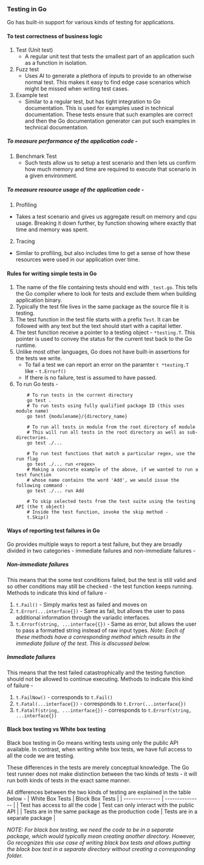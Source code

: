 ### Testing in Go
Go has built-in support for various kinds of testing for applications. 

#### To test correctness of business logic
1. Test (Unit test)
    - A regular unit test that tests the smallest part of an application such as a function in isolation.
2. Fuzz test
    - Uses AI to generate a plethora of inputs to provide to an otherwise normal test. This makes it easy to find edge case scenarios which might be missed when writing test cases.
3. Example test
    - Similar to a regular test, but has tight integration to Go documentation. This is used for examples used in technical documentation. These tests ensure that such examples are correct and then the Go documentation generator can put such examples in technical documentation.

##### To measure performance of the application code -
1. Benchmark Test 
    - Such tests allow us to setup a test scenario and then lets us confirm how much memory and time are required to execute that scenario in a given environment.

##### To measure resource usage of the application code - 
1. Profiling 
 - Takes a test scenario and gives us aggregate result on memory and cpu usage. Breaking it down further, by function showing where exactly that time and memory was spent.
2. Tracing
 - Similar to profiling, but also includes time to get a sense of how these resources were used in our application over time.

#### Rules for writing simple tests in Go
1. The name of the file containing tests should end with `_test.go`. This tells the Go compiler where to look for tests and exclude them when building application binary.
2. Typically the test file lives in the same package as the source file it is testing.
3. The test function in the test file starts with a prefix `Test`. It can be followed with any text but the text should start with a capital letter.
4. The test function receive a pointer to a testing object - `*testing.T`. This pointer is used to convey the status for the current test back to the Go runtime.
5. Unlike most other languages, Go does not have built-in assertions for the tests we write. 
    - To fail a test we can report an error on the paramter `t *testing.T` like - `t.Errorf()` 
    - If there is no failure, test is assumed to have passed.
6. To run Go tests -
    ```shell
        # To run tests in the current directory
        go test .
        # To run tests using fully qualified package ID (this uses module name)
        go test {modulename}/{directory_name}

        # To run all tests in module from the root directory of module
        # This will run all tests in the root directory as well as sub-directories.
        go test ./...

        # To run test functions that match a particular regex, use the run flag
        go test ./... run <regex>
        # Making a concrete example of the above, if we wanted to run a test function
        # whose name contains the word 'Add', we would issue the following command -
        go test ./... run Add

        # To skip selected tests from the test suite using the testing API (the t object)
        # Inside the test function, invoke the skip method - 
        t.Skip()

    ```

#### Ways of reporting test failures in Go
Go provides multiple ways to report a test failure, but they are broadly divided in two categories - immediate failures and non-immediate failures - 

##### Non-immediate failures
This means that the some test conditions failed, but the test is still valid and so other conditions may still be checked - the test function keeps running.
Methods to indicate this kind of failure -
1. `t.Fail()` - Simply marks test as failed and moves on
2. `t.Error(...interface{})` - Same as fail, but allows the user to pass additional information through the variadic interfaces.
3. `t.Errorf(string, ...interface{{})` - Same as error, but allows the user to pass a formatted string instead of raw input types.
*Note: Each of these methods have a corresponding method which results in the immediate failure of the test. This is discussed below.*

##### Immediate failures
This means that the test failed catastrophically and the testing function should not be allowed to continue executing.
Methods to indicate this kind of failure - 
1. `t.FailNow()` - corresponds to `t.Fail()`
2. `t.Fatal(...interface{})` - corresponds to `t.Error(...interface{})`
3. `t.Fatalf(string, ...interface{})` - corresponds to `t.Errorf(string, ...interface{})`

#### Black box testing vs White box testing
Black box testing in Go means writing tests using only the public API available. In contrast, when writing white box tests, we have full access to all the code we are testing.

These differences in the tests are merely conceptual knowledge. The Go test runner does not make distinction between the two kinds of tests - it will run both kinds of tests in the exact same manner.

All differences between the two kinds of testing are explained in the table below - 
| White Box Tests | Block Box Tests |
| --------------- | --------------- |
| Test has access to all the code | Test can only interact with the public API |
| Tests are in the same package as the production code | Tests are in a separate package |

*NOTE: For black box testing, we need the code to be in a separate package, which would typically mean creating another directory. However, Go recognizes this use case of writing black box tests and allows putting the black box test in a separate directory without creating a corresponding folder.*
